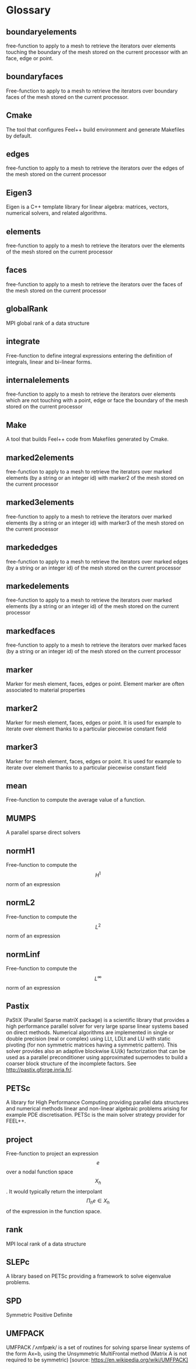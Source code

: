 # Glossary

## boundaryelements

free-function to apply to a mesh to retrieve the iterators over  elements touching the boundary of the mesh stored on the current processor with an face, edge or point.

## boundaryfaces

Free-function to apply to a mesh to retrieve the iterators over boundary faces of the mesh stored on the current processor.

## Cmake

The tool that configures Feel++ build environment and generate Makefiles
by default.

## edges

free-function to apply to a mesh to retrieve the iterators over the edges of the mesh stored on the current processor

## Eigen3

Eigen is a C++ template library for linear algebra: matrices, vectors, numerical solvers, and related algorithms.

## elements

free-function to apply to a mesh to retrieve the iterators over the elements of the mesh stored on the current processor

## faces

free-function to apply to a mesh to retrieve the iterators over the faces of the mesh stored on the current processor

## globalRank

MPI global rank of a data structure

## integrate

Free-function to define integral expressions entering the definition of integrals, linear and bi-linear forms.

## internalelements

free-function to apply to a mesh to retrieve the iterators over  elements which are not touching with a point, edge or face the boundary of the mesh stored on the current processor

## Make

A tool that builds Feel++ code from Makefiles generated by Cmake.

## marked2elements

free-function to apply to a mesh to retrieve the iterators over marked elements (by a string or an integer id) with marker2 of the mesh stored on the current processor

## marked3elements

free-function to apply to a mesh to retrieve the iterators over marked elements (by a string or an integer id) with marker3 of the mesh stored on the current processor

## markededges

free-function to apply to a mesh to retrieve the iterators over marked edges (by a string or an integer id) of the mesh stored on the current processor

## markedelements

free-function to apply to a mesh to retrieve the iterators over marked elements (by a string or an integer id) of the mesh stored on the current processor

## markedfaces

free-function to apply to a mesh to retrieve the iterators over marked faces (by a string or an integer id) of the mesh stored on the current processor

## marker

Marker for mesh element, faces, edges or point. Element marker are often associated to material properties

## marker2

Marker for mesh element, faces, edges or point. It is used for example to iterate over element thanks to a particular piecewise constant field

## marker3

Marker for mesh element, faces, edges or point. It is used for example to iterate over element thanks to a particular piecewise constant field

## mean

Free-function to compute the average value of a function.

## MUMPS

A parallel sparse direct solvers 

## normH1

Free-function to compute the $$H^1$$ norm of an expression

## normL2

Free-function to compute the $$L^2$$ norm of an expression

## normLinf

Free-function to compute the $$L^{\infty}$$ norm of an expression

## Pastix

PaStiX (Parallel Sparse matriX package) is a scientific library that provides a high performance parallel solver for very large sparse linear systems based on direct methods.  Numerical algorithms are implemented in single or double precision (real or complex) using LLt, LDLt and LU with static pivoting (for non symmetric matrices having a symmetric pattern).  This solver provides also an adaptive blockwise iLU(k) factorization that can be used as a parallel preconditioner using approximated supernodes to build a coarser block structure of the incomplete factors. See http://pastix.gforge.inria.fr/.

## PETSc

A library for High Performance Computing providing parallel data structures and numerical methods linear and non-linear algebraic problems arising for example PDE discretisation. PETSc is the main solver strategy provider for FEEL++.

## project

Free-function to project an expression $$e$$ over a nodal function space $$X_h$$. It would typically return the interpolant $$\Pi_h e \in X_h$$ of the expression in the function space.

## rank

MPI local rank of a data structure

## SLEPc

A library based on PETSc providing a framework to solve eigenvalue problems.

## SPD

Symmetric Positive Definite

## UMFPACK

UMFPACK /ˈʌmfpæk/ is a set of routines for solving sparse linear systems of the form Ax=b, using the Unsymmetric MultiFrontal method (Matrix A is not required to be symmetric) [source: https://en.wikipedia.org/wiki/UMFPACK]